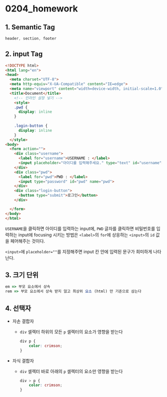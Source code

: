 # 0204_homework



## 1. Semantic Tag

```typescript
header, section, footer
```

## 2. input Tag

```html
<!DOCTYPE html>
<html lang="en">
<head>
  <meta charset="UTF-8">
  <meta http-equiv="X-UA-Compatible" content="IE=edge">
  <meta name="viewport" content="width=device-width, initial-scale=1.0">
  <title>Document</title>
    <!-- 인라인 설정 넣기 -->
    <style>
    .pwd {
      display: inline
    }
    
    .login-button {
      display: inline
    }
  </style>
<body>
  <form action="">
    <div class="username">
      <label for="username">USERNAME : </label>
      <input placeholder="아이디를 입력해주세요." type="text" id="username">
    </div>
    <div class="pwd">
      <label for="pwd">PWD : </label>
      <input type="password" id="pwd" name="pwd">
    </div>
    <div class="login-button">
      <button type="submit">로그인</button>
    </div>

  </form>
</body>
</html>
```

`USERNAME`을 클릭하면 아이디를 입력하는 input에, `PWD` 글자를 클릭하면 비밀번호를 입력하는 input에 focusing 시키는 방법은 `<label>`의 `for`에 상응하는 `<input>`의 `id` 값을 페어해주는 것이다.

`<input>`에 `placeholder=""`를 지정해주면 input 칸 안에 입력된 문구가 희미하게 나타난다.

## 3. 크기 단위

```typescript
em => 부모 요소에서 상속
rem => 부모 요소에서 상속 받지 않고 최상위 요소 (html) 만 기준으로 삼는다
```

## 4. 선택자

* 자손 결합자

  * `div` 셀렉터 하위의 모든 `p` 셀렉터의 요소가 영향을 받는다

    ```css
    div p {
    	color: crimson;
    }
    ```

* 자식 결합자

  * `div` 셀렉터 바로 아래의 `p` 셀렉터의 요소만 영향을 받는다

    ```css
    div > p {
        color: crimson;
    }
    ```